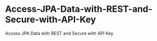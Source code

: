 # Access-JPA-Data-with-REST-and-Secure-with-API-Key
Access JPA Data with REST and Secure with API Key
